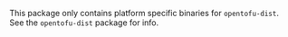 This package only contains platform specific binaries for `opentofu-dist`. See
the `opentofu-dist` package for info.
